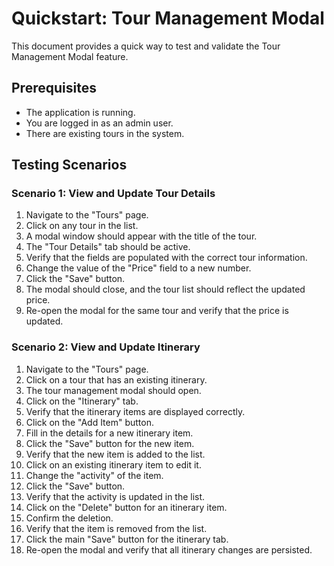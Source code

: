# Quickstart: Tour Management Modal

This document provides a quick way to test and validate the Tour Management Modal feature.

## Prerequisites

*   The application is running.
*   You are logged in as an admin user.
*   There are existing tours in the system.

## Testing Scenarios

### Scenario 1: View and Update Tour Details

1.  Navigate to the "Tours" page.
2.  Click on any tour in the list.
3.  A modal window should appear with the title of the tour.
4.  The "Tour Details" tab should be active.
5.  Verify that the fields are populated with the correct tour information.
6.  Change the value of the "Price" field to a new number.
7.  Click the "Save" button.
8.  The modal should close, and the tour list should reflect the updated price.
9.  Re-open the modal for the same tour and verify that the price is updated.

### Scenario 2: View and Update Itinerary

1.  Navigate to the "Tours" page.
2.  Click on a tour that has an existing itinerary.
3.  The tour management modal should open.
4.  Click on the "Itinerary" tab.
5.  Verify that the itinerary items are displayed correctly.
6.  Click on the "Add Item" button.
7.  Fill in the details for a new itinerary item.
8.  Click the "Save" button for the new item.
9.  Verify that the new item is added to the list.
10. Click on an existing itinerary item to edit it.
11. Change the "activity" of the item.
12. Click the "Save" button.
13. Verify that the activity is updated in the list.
14. Click on the "Delete" button for an itinerary item.
15. Confirm the deletion.
16. Verify that the item is removed from the list.
17. Click the main "Save" button for the itinerary tab.
18. Re-open the modal and verify that all itinerary changes are persisted.
